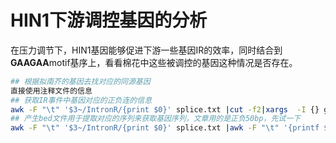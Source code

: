 # HIN1下游调控基因的分析

在压力调节下，HIN1基因能够促进下游一些基因IR的效率，同时结合到**GAAGAA**motif基序上，看看棉花中这些被调控的基因这种情况是否存在。

```bash
## 根据拟南芥的基因去找对应的同源基因
直接使用注释文件的信息
## 获取IR事件中基因对应的正负连的信息
awk -F "\t" '$3~/IntronR/{print $0}' splice.txt |cut -f2|xargs  -I {} grep {} ~/genome_data/Ghirsutum_genome_HAU_v1.1/Ghirsutum_gene_model.gff3  |awk -F "\t" '$3~/gene/{print $7"\n"$7}' >stander
## 产生bed文件用于提取对应的序列来获取基因序列，文章用的是正负50bp，先试一下
awk -F "\t" '$3~/IntronR/{print $0}' splice.txt |awk -F "\t" '{printf $1"\t"$4-200"\t"$4-1"\t"$2"_"NR"_L\n";printf $1"\t"$5+1"\t"$5+200"\t"$2"_"NR"_R\n"}'|paste - stander|awk '{print $1,$2,$3,$5,$4}' OFS="\t" >stress.bed

```

